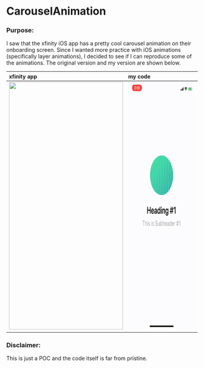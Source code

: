 # CarouselAnimation

### Purpose:
I saw that the xfinity iOS app has a pretty cool carousel animation on their onboarding screen. Since I wanted more practice with iOS animations (specifically layer animations), I decided to see if I can reproduce some of the animations. The original version and my version are shown below.

| xfinity app | my code    |
| :------------- | :------------- |
| <img src="./Resources/xfinity.gif" width="300" height="650">      | <img src="./Resources/carousel.gif" width="300" height="650">       |

### Disclaimer:
This is just a POC and the code itself is far from pristine.
